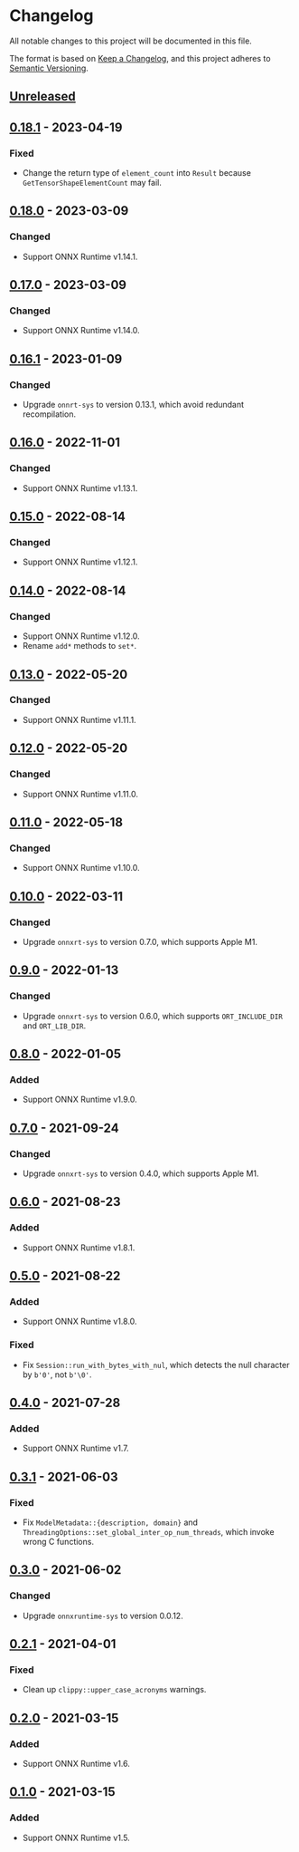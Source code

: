 # Changelog

All notable changes to this project will be documented in this file.

The format is based on [Keep a Changelog](https://keepachangelog.com/en/1.0.0/),
and this project adheres to [Semantic Versioning](https://semver.org/spec/v2.0.0.html).

## [Unreleased]

## [0.18.1] - 2023-04-19

### Fixed

- Change the return type of `element_count` into `Result` because
  `GetTensorShapeElementCount` may fail.

## [0.18.0] - 2023-03-09

### Changed

- Support ONNX Runtime v1.14.1.

## [0.17.0] - 2023-03-09

### Changed

- Support ONNX Runtime v1.14.0.

## [0.16.1] - 2023-01-09

### Changed

- Upgrade `onnrt-sys` to version 0.13.1, which avoid redundant recompilation.

## [0.16.0] - 2022-11-01

### Changed

- Support ONNX Runtime v1.13.1.

## [0.15.0] - 2022-08-14

### Changed

- Support ONNX Runtime v1.12.1.

## [0.14.0] - 2022-08-14

### Changed

- Support ONNX Runtime v1.12.0.
- Rename `add*` methods to `set*`.

## [0.13.0] - 2022-05-20

### Changed

- Support ONNX Runtime v1.11.1.

## [0.12.0] - 2022-05-20

### Changed

- Support ONNX Runtime v1.11.0.

## [0.11.0] - 2022-05-18

### Changed

- Support ONNX Runtime v1.10.0.

## [0.10.0] - 2022-03-11

### Changed

- Upgrade `onnxrt-sys` to version 0.7.0, which supports Apple M1.

## [0.9.0] - 2022-01-13

### Changed

- Upgrade `onnxrt-sys` to version 0.6.0, which supports `ORT_INCLUDE_DIR` and
  `ORT_LIB_DIR`.

## [0.8.0] - 2022-01-05

### Added

- Support ONNX Runtime v1.9.0.

## [0.7.0] - 2021-09-24

### Changed

- Upgrade `onnxrt-sys` to version 0.4.0, which supports Apple M1.

## [0.6.0] - 2021-08-23

### Added

- Support ONNX Runtime v1.8.1.

## [0.5.0] - 2021-08-22

### Added

- Support ONNX Runtime v1.8.0.

### Fixed

- Fix `Session::run_with_bytes_with_nul`, which detects the null character by
  `b'0'`, not `b'\0'`.

## [0.4.0] - 2021-07-28

### Added

- Support ONNX Runtime v1.7.

## [0.3.1] - 2021-06-03

### Fixed

- Fix `ModelMetadata::{description, domain}` and
  `ThreadingOptions::set_global_inter_op_num_threads`, which invoke wrong C
  functions.

## [0.3.0] - 2021-06-02

### Changed

- Upgrade `onnxruntime-sys` to version 0.0.12.

## [0.2.1] - 2021-04-01

### Fixed

- Clean up `clippy::upper_case_acronyms` warnings.

## [0.2.0] - 2021-03-15

### Added

- Support ONNX Runtime v1.6.

## [0.1.0] - 2021-03-15

### Added

- Support ONNX Runtime v1.5.

[Unreleased]: https://github.com/furiosa-ai/onnxrt/compare/0.18.1...HEAD
[0.18.1]: https://github.com/furiosa-ai/onnxrt/compare/0.18.0...0.18.1
[0.18.0]: https://github.com/furiosa-ai/onnxrt/compare/0.17.0...0.18.0
[0.17.0]: https://github.com/furiosa-ai/onnxrt/compare/0.16.1...0.17.0
[0.16.1]: https://github.com/furiosa-ai/onnxrt/compare/0.16.0...0.16.1
[0.16.0]: https://github.com/furiosa-ai/onnxrt/compare/0.15.0...0.16.0
[0.15.0]: https://github.com/furiosa-ai/onnxrt/compare/0.14.0...0.15.0
[0.14.0]: https://github.com/furiosa-ai/onnxrt/compare/0.13.0...0.14.0
[0.13.0]: https://github.com/furiosa-ai/onnxrt/compare/0.12.0...0.13.0
[0.12.0]: https://github.com/furiosa-ai/onnxrt/compare/0.11.0...0.12.0
[0.11.0]: https://github.com/furiosa-ai/onnxrt/compare/0.10.0...0.11.0
[0.10.0]: https://github.com/furiosa-ai/onnxrt/compare/0.9.0...0.10.0
[0.9.0]: https://github.com/furiosa-ai/onnxrt/compare/0.8.0...0.9.0
[0.8.0]: https://github.com/furiosa-ai/onnxrt/compare/0.7.0...0.8.0
[0.7.0]: https://github.com/furiosa-ai/onnxrt/compare/0.6.0...0.7.0
[0.6.0]: https://github.com/furiosa-ai/onnxrt/compare/0.5.0...0.6.0
[0.5.0]: https://github.com/furiosa-ai/onnxrt/compare/0.4.0...0.5.0
[0.4.0]: https://github.com/furiosa-ai/onnxrt/compare/0.3.1...0.4.0
[0.3.1]: https://github.com/furiosa-ai/onnxrt/compare/0.3.0...0.3.1
[0.3.0]: https://github.com/furiosa-ai/onnxrt/compare/0.2.1...0.3.0
[0.2.1]: https://github.com/furiosa-ai/onnxrt/compare/0.2.0...0.2.1
[0.2.0]: https://github.com/furiosa-ai/onnxrt/compare/0.1.0...0.2.0
[0.1.0]: https://github.com/furiosa-ai/onnxrt/releases/tag/0.1.0
